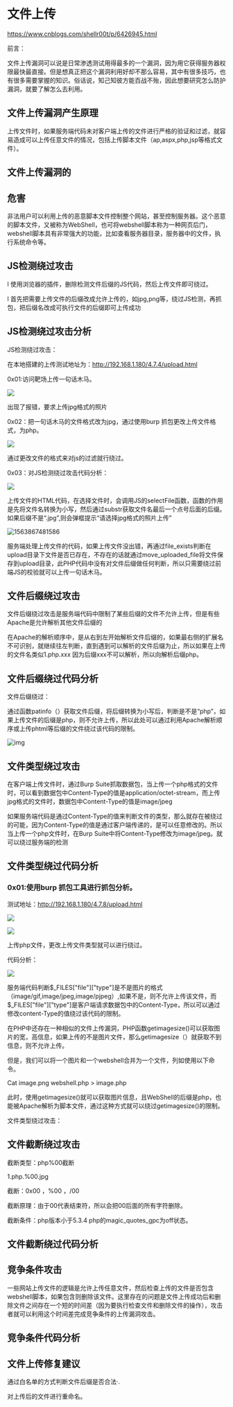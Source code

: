 # 文件上传

https://www.cnblogs.com/shellr00t/p/6426945.html

 

前言：

文件上传漏洞可以说是日常渗透测试用得最多的一个漏洞，因为用它获得服务器权限最快最直接。但是想真正把这个漏洞利用好却不那么容易，其中有很多技巧，也有很多需要掌握的知识。俗话说，知己知彼方能百战不殆，因此想要研究怎么防护漏洞，就要了解怎么去利用。

 

## 文件上传漏洞产生原理

上传文件时，如果服务端代码未对客户端上传的文件进行严格的验证和过滤，就容易造成可以上传任意文件的情况，包括上传脚本文件（ap,aspx,php,jsp等格式文件）。

 

## 文件上传漏洞的

## 危害

非法用户可以利用上传的恶意脚本文件控制整个网站，甚至控制服务器。这个恶意的脚本文件，又被称为WebShell，也可将webshell脚本称为一种网页后门，webshell脚本具有非常强大的功能，比如查看服务器目录，服务器中的文件，执行系统命令等。

 

## JS检测绕过攻击

l  使用浏览器的插件，删除检测文件后缀的JS代码，然后上传文件即可绕过。

l  首先把需要上传文件的后缀改成允许上传的，如jpg,png等，绕过JS检测，再抓包，把后缀名改成可执行文件的后缀即可上传成功

## JS检测绕过攻击分析

JS检测绕过攻击：

在本地搭建的上传测试地址为：http://192.168.1.180/4.7.4/upload.html

0x01:访问靶场上传一句话木马。

![](http://ww1.sinaimg.cn/large/007bHQE8gy1g59t9ovax8j30la0drt8x.jpg)

出现了报错，要求上传jpg格式的照片

0x02：把一句话木马的文件格式改为jpg，通过使用burp 抓包更改上传文件格式，为php。

 ![](http://ww1.sinaimg.cn/large/007bHQE8gy1g59t9ywuwlj30js0fsgn1.jpg)

通过更改文件的格式来对js的过滤就行绕过。

 

0x03：对JS检测绕过攻击代码分析：

![](http://ww1.sinaimg.cn/large/007bHQE8gy1g59tafhqv0j30o50ek42a.jpg)

上传文件的HTML代码，在选择文件时，会调用JS的selectFile函数，函数的作用是先将文件名转换为小写，然后通过substr获取文件名最后一个点号后面的后缀。如果后缀不是“.jpg”,则会弹框提示“请选择jpg格式的照片上传”

![1563867481586](C:\Users\dell\AppData\Roaming\Typora\typora-user-images\1563867481586.png)

服务端处理上传文件的代码，如果上传文件没出错，再通过file_exists判断在upload目录下文件是否已存在，不存在的话就通过move_uploaded_file将文件保存到upload目录，此PHP代码中没有对文件后缀做任何判断，所以只需要绕过前端JS的校验就可以上传一句话木马。

 

## 文件后缀绕过攻击

文件后缀绕过攻击是服务端代码中限制了某些后缀的文件不允许上传，但是有些Apache是允许解析其他文件后缀的

在Apache的解析顺序中，是从右到左开始解析文件后缀的，如果最右侧的扩展名不可识别，就继续往左判断，直到遇到可以解析的文件后缀为止，所以如果在上传的文件名类似1.php.xxx 因为后缀xxx不可以解析，所以向解析后缀php。

## 文件后缀绕过代码分析

文件后缀绕过：

通过函数patinfo（）获取文件后缀，将后缀转换为小写后，判断是不是“php”，如果上传文件的后缀是php，则不允许上传，所以此处可以通过利用Apache解析顺序或上传phtml等后缀的文件绕过该代码的限制。

![img](file:///C:/Users/dell/AppData/Local/Temp/msohtmlclip1/01/clip_image002.jpg)

 

 

## 文件类型绕过攻击

在客户端上传文件时，通过Burp Suite抓取数据包，当上传一个php格式的文件时，可以看到数据包中Content-Type的值是application/octet-stream，而上传jpg格式的文件时，数据包中Content-Type的值是image/jpeg

如果服务端代码是通过Content-Type的值来判断文件的类型，那么就存在被绕过的可能，因为Content-Type的值是通过客户端传递的，是可以任意修改的。所以当上传一个php文件时，在Burp Suite中将Content-Type修改为image/jpeg。就可以绕过服务端的检测

## 文件类型绕过代码分析

### 0x01:使用burp 抓包工具进行抓包分析。

测试地址：http://192.168.1.180/4.7.8/upload.html

![](http://ww1.sinaimg.cn/large/007bHQE8gy1g59tchs7u2j30jw0cowfn.jpg)

![](http://ww1.sinaimg.cn/large/007bHQE8gy1g59tcs1mhoj30k30feta2.jpg)

上传php文件，更改上传文件类型就可以进行绕过。

 

代码分析：

![](http://ww1.sinaimg.cn/large/007bHQE8gy1g59td9x1crj30k30b4adf.jpg)

服务端代码判断$_FILES["file"]["type"]是不是图片的格式（image/gif,image/jpeg,image/pjpeg）,如果不是，则不允许上传该文件，而$_FILES["file"]["type"]是客户端请求数据包中的Content-Type，所以可以通过修改content-Type的值绕过该代码的限制。

在PHP中还存在一种相似的文件上传漏洞，PHP函数getimagesize()可以获取图片的宽，高信息，如果上传的不是图片文件，那么getimagesize（）就获取不到信息，则不允许上传。

但是，我们可以将一个图片和一个webshell合并为一个文件，列如使用以下命令。

Cat image.png webshell.php > image.php

此时，使用getimagesize()就可以获取图片信息，且WebShell的后缀是php，也能被Apache解析为脚本文件，通过这种方式就可以绕过getimagesize()的限制。

文件类型绕过攻击：



 

## 文件截断绕过攻击

截断类型：php%00截断

1.php.%00.jpg

截断：0x00 ，%00 ，/00

截断原理：由于00代表结束符，所以会把00后面的所有字符删除。

截断条件：php版本小于5.3.4 php的magic_quotes_gpc为off状态。



 

## 文件截断绕过代码分析



## 竞争条件攻击

一些网站上传文件的逻辑是允许上传任意文件，然后检查上传的文件是否包含webshell脚本，如果包含则删除该文件。这里存在的问题是文件上传成功后和删除文件之间存在一个短的时间差（因为要执行检查文件和删除文件的操作），攻击者就可以利用这个时间差完成竞争条件的上传漏洞攻击。

 

## 竞争条件代码分析

## 文件上传修复建议

通过白名单的方式判断文件后缀是否合法·.

对上传后的文件进行重命名。

 

 

 

 